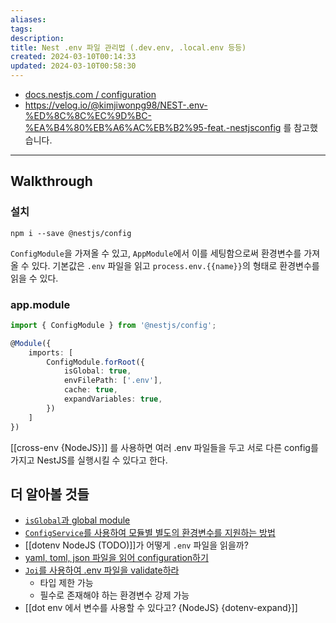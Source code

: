 ```yaml
---
aliases: 
tags: 
description:
title: Nest .env 파일 관리법 (.dev.env, .local.env 등등)
created: 2024-03-10T00:14:33
updated: 2024-03-10T00:58:30
---
```

- [docs.nestjs.com / configuration](https://docs.nestjs.com/techniques/configuration#service)
- <https://velog.io/@kimjiwonpg98/NEST-.env-%ED%8C%8C%EC%9D%BC-%EA%B4%80%EB%A6%AC%EB%B2%95-feat.-nestjsconfig> 를 참고했습니다.
---

## Walkthrough

### 설치

```
npm i --save @nestjs/config
```

`ConfigModule`을 가져올 수 있고, `AppModule`에서 이를 세팅함으로써 환경변수를 가져올 수 있다. 기본값은 `.env` 파일을 읽고 `process.env.{{name}}`의 형태로 환경변수를 읽을 수 있다.

### app.module

```ts
import { ConfigModule } from '@nestjs/config';

@Module({
	imports: [
		ConfigModule.forRoot({
			isGlobal: true,
			envFilePath: ['.env'],
			cache: true,
			expandVariables: true,
		})
	]
})
```

[[cross-env {NodeJS}]] 를 사용하면 여러 .env 파일들을 두고 서로 다른 config를 가지고 NestJS를 실행시킬 수 있다고 한다.

## 더 알아볼 것들

- [`isGlobal`과 global module](https://docs.nestjs.com/techniques/configuration#use-module-globally)
- [`ConfigService`를 사용하여 모듈별 별도의 환경변수를 지원하는 방법](https://docs.nestjs.com/techniques/configuration#using-the-configservice)
- [[dotenv NodeJS (TODO)]]가 어떻게 `.env` 파일을 읽을까?
- [yaml, toml, json 파일을 읽어 configuration하기](https://docs.nestjs.com/techniques/configuration#custom-configuration-files)
- [`Joi`를 사용하여 .env 파일을 validate하라](https://docs.nestjs.com/techniques/configuration#schema-validation)
	- 타입 제한 가능
	- 필수로 존재해야 하는 환경변수 강제 가능
- [[dot env 에서 변수를 사용할 수 있다고? {NodeJS} {dotenv-expand}]]
